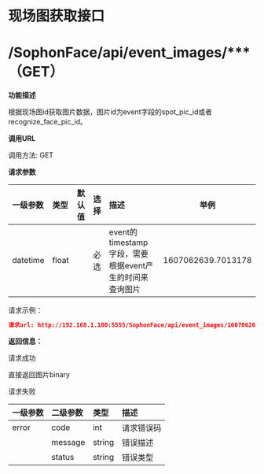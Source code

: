 # 现场图获取接口

# /SophonFace/api/event_images/***（GET）

**功能描述**

根据现场图id获取图片数据，图片id为event字段的spot_pic_id或者recognize_face_pic_id。

**调用URL**

调用方法: GET

**请求参数**

| 一级参数 | 类型   |   默认值   | 选择 | 描述                                                         |   举例   |
| :------- | :----- | ----------------------------------- | :--- | :----------------------------------------------------------- | --------------------------------- |
| datetime | float |  | 必选 | event的timestamp字段，需要根据event产生的时间来查询图片 | 1607062639.7013178 |

请求示例：

```json
请求url: http://192.168.1.180:5555/SophonFace/api/event_images/1607062639.7370062?datetime=1607062639.7013178
```

**返回信息：**

请求成功

直接返回图片binary

请求失败

| 一级参数 | 二级参数 | 类型   | 描述       |
| :------- | :------- | :----- | :--------- |
| error    | code     | int    | 请求错误码 |
|          | message  | string | 错误描述   |
|          | status   | string | 错误类型   |